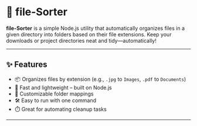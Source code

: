 # 📂 file-Sorter

**file-Sorter** is a simple Node.js utility that automatically organizes files in a given directory into folders based on their file extensions. Keep your downloads or project directories neat and tidy—automatically!

---

## ✨ Features

- 📦 Organizes files by extension (e.g., `.jpg` to `Images`, `.pdf` to `Documents`)
- 🚀 Fast and lightweight – built on Node.js
- 🧠 Customizable folder mappings
- 🛠️ Easy to run with one command
- ⏱️ Great for automating cleanup tasks

---
